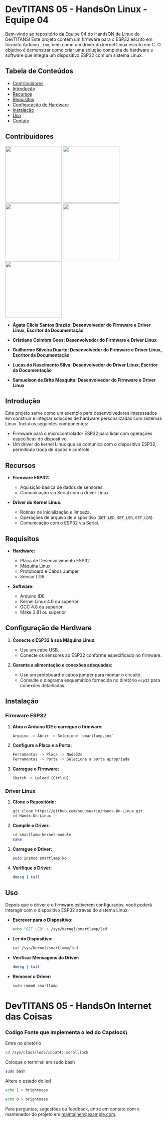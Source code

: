 

# DevTITANS 05 - HandsOn Linux - Equipe 04

Bem-vindo ao repositório da Equipe 04 do HandsON de Linux do DevTITANS! Este projeto contém um firmware para o ESP32 escrito em formato Arduino `.ino`, bem como um driver do kernel Linux escrito em C. O objetivo é demonstrar como criar uma solução completa de hardware e software que integra um dispositivo ESP32 com um sistema Linux.

## Tabela de Conteúdos

- [Contribuidores](#contribuidores)
- [Introdução](#introdução)
- [Recursos](#recursos)
- [Requisitos](#requisitos)
- [Configuração de Hardware](#configuração-de-hardware)
- [Instalação](#instalação)
- [Uso](#uso)
- [Contato](#contato)

## Contribuidores

<img src="https://github.com/AgataCli/Hands-On-Linux/blob/92dbef2c245a1983053dd462abad7d8b99e3aed2/images/Agatha.png" width="180" > <img src="https://github.com/AgataCli/Hands-On-Linux/blob/b43f34f45ce84abe07cd6b193156b51ce192f66e/images/Cristiano.png" width="180" >
<img src="https://github.com/AgataCli/Hands-On-Linux/blob/b43f34f45ce84abe07cd6b193156b51ce192f66e/images/Guiherme.png" width="180" >
<img src="https://github.com/AgataCli/Hands-On-Linux/blob/b43f34f45ce84abe07cd6b193156b51ce192f66e/images/Lucas.png" width="180" >
<img src="https://github.com/AgataCli/Hands-On-Linux/blob/b43f34f45ce84abe07cd6b193156b51ce192f66e/images/Samuelson.png" width="180" >

- **Ágata Clícia Santos Brazão: Desenvolvedor do Firmware e Driver Linux, Escritor da Documentação**

- **Cristiano Coimbra Goes: Desenvolvedor do Firmware e Driver Linux**

- **Guilherme Silveira Duarte: Desenvolvedor do Firmware e Driver Linux, Escritor da Documentação**

- **Lucas do Nascimento Silva: Desenvolvedor do Driver Linux, Escritor da Documentação**

- **Samuelson de Brito Mesquita: Desenvolvedor do Firmware e Driver Linux**

## Introdução

Este projeto serve como um exemplo para desenvolvedores interessados em construir e integrar soluções de hardware personalizadas com sistemas Linux. Inclui os seguintes componentes:
- Firmware para o microcontrolador ESP32 para lidar com operações específicas do dispositivo.
- Um driver do kernel Linux que se comunica com o dispositivo ESP32, permitindo troca de dados e controle.

## Recursos

- **Firmware ESP32:**
  - Aquisição básica de dados de sensores.
  - Comunicação via Serial com o driver Linux.
  
- **Driver do Kernel Linux:**
  - Rotinas de inicialização e limpeza.
  - Operações de arquivo de dispositivo (`GET_LED`, `SET_LED`, `GET_LDR`).
  - Comunicação com o ESP32 via Serial.

## Requisitos

- **Hardware:**
  - Placa de Desenvolvimento ESP32
  - Máquina Linux
  - Protoboard e Cabos Jumper
  - Sensor LDR
  
- **Software:**
  - Arduino IDE
  - Kernel Linux 4.0 ou superior
  - GCC 4.8 ou superior
  - Make 3.81 ou superior

## Configuração de Hardware

1. **Conecte o ESP32 à sua Máquina Linux:**
    - Use um cabo USB.
    - Conecte os sensores ao ESP32 conforme especificado no firmware.

2. **Garanta a alimentação e conexões adequadas:**
    - Use um protoboard e cabos jumper para montar o circuito.
    - Consulte o diagrama esquemático fornecido no diretório `esp32` para conexões detalhadas.

## Instalação

### Firmware ESP32

1. **Abra o Arduino IDE e carregue o firmware:**
    ```sh
    Arquivo -> Abrir -> Selecione `smartlamp.ino`
    ```

2. **Configure a Placa e a Porta:**
    ```sh
    Ferramentas -> Placa -> Node32s
    Ferramentas -> Porta -> Selecione a porta apropriada
    ```

3. **Carregue o Firmware:**
    ```sh
    Sketch -> Upload (Ctrl+U)
    ```

### Driver Linux

1. **Clone o Repositório:**
    ```sh
    git clone https://github.com/seuusuario/Hands-On-Linux.git
    cd Hands-On-Linux
    ```

2. **Compile o Driver:**
    ```sh
    cd smartlamp-kernel-module
    make
    ```

3. **Carregue o Driver:**
    ```sh
    sudo insmod smartlamp.ko
    ```

4. **Verifique o Driver:**
    ```sh
    dmesg | tail
    ```

## Uso

Depois que o driver e o firmware estiverem configurados, você poderá interagir com o dispositivo ESP32 através do sistema Linux.

- **Escrever para o Dispositivo:**
    ```sh
    echo "GET_LED" > /sys/kernel/smartlamp/led
    ```

- **Ler do Dispositivo:**
    ```sh
    cat /sys/kernel/smartlamp/led
    ```

- **Verificar Mensagens do Driver:**
    ```sh
    dmesg | tail
    ```

- **Remover o Driver:**
    ```sh
    sudo rmmod smartlamp
    ```

# DevTITANS 05 - HandsOn Internet das Coisas

### Codigo Fonte que implementa o led do Capslock\
Entre no diretório
  ```sh
cd /sys/class/leds/input4::scrolllock
```

Coloque o terminal em sudo bash
  ```sh
sudo bash
```

Altere o estado do led
  ```sh
echo 1 > brightness
```
  ```sh
echo 0 > brightness
```

Para perguntas, sugestões ou feedback, entre em contato com o mantenedor do projeto em [maintainer@example.com](mailto:maintainer@example.com).
